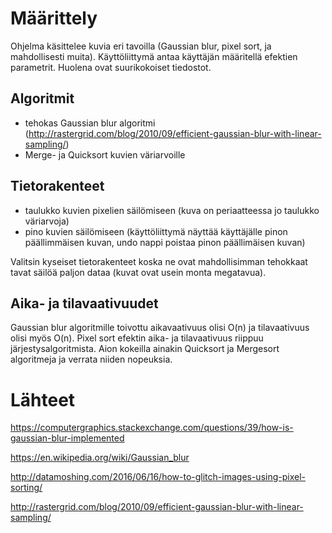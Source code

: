 # Määrittely
Ohjelma käsittelee kuvia eri tavoilla (Gaussian blur, pixel sort, ja mahdollisesti muita).
Käyttöliittymä antaa käyttäjän määritellä efektien parametrit. Huolena ovat suurikokoiset tiedostot.

## Algoritmit
- tehokas Gaussian blur algoritmi (http://rastergrid.com/blog/2010/09/efficient-gaussian-blur-with-linear-sampling/) 
- Merge- ja Quicksort kuvien väriarvoille

## Tietorakenteet
- taulukko kuvien pixelien säilömiseen (kuva on periaatteessa jo taulukko väriarvoja)
- pino kuvien säilömiseen (käyttöliittymä näyttää käyttäjälle pinon päällimmäisen kuvan, undo nappi poistaa pinon päällimäisen kuvan)

Valitsin kyseiset tietorakenteet koska ne ovat mahdollisimman tehokkaat tavat säilöä paljon dataa (kuvat ovat usein monta megatavua).

## Aika- ja tilavaativuudet
Gaussian blur algoritmille toivottu aikavaativuus olisi O(n) ja tilavaativuus olisi myös O(n).
Pixel sort efektin aika- ja tilavaativuus riippuu järjestysalgoritmista. Aion kokeilla ainakin Quicksort ja Mergesort algoritmeja ja verrata niiden nopeuksia.


# Lähteet
https://computergraphics.stackexchange.com/questions/39/how-is-gaussian-blur-implemented

https://en.wikipedia.org/wiki/Gaussian_blur

http://datamoshing.com/2016/06/16/how-to-glitch-images-using-pixel-sorting/

http://rastergrid.com/blog/2010/09/efficient-gaussian-blur-with-linear-sampling/
